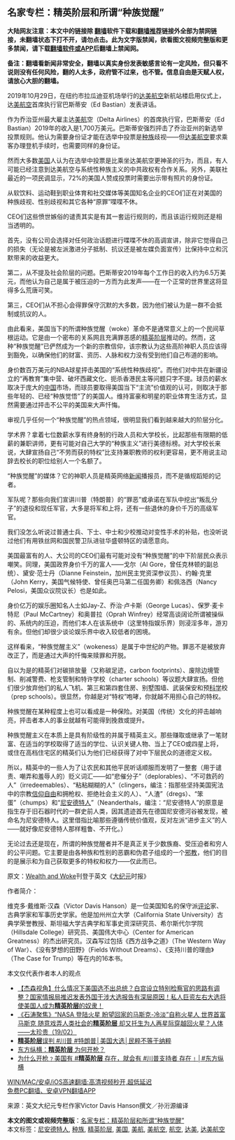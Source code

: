  <h2>名家专栏：精英阶层和所谓“种族觉醒”</h2> <p class="notice"><b>大陆网友注意：本文中的链接除 <a href="https://github.com/bannedbook/fanqiang" >翻墙</a>软件下载和<a href="https://github.com/killgcd/justmysocks/blob/master/README.md">翻墙推荐</a>链接外全部为禁网链接，未翻墙状态下打不开，请勿点击。此为文字版禁闻，欲看图文视频完整版和更多禁闻，请下载<a href="https://github.com/bannedbook/fanqiang">翻墙软件或APP</a>后翻墙上禁闻网。</p><p>备注：翻墙看新闻非常安全，翻墙以真实身份发表敏感言论有一定风险，但只看不说则没有任何风险，翻的人太多，政府管不过来，也不管。信息自由是天赋人权，请放心大胆的翻墙。</b></p>  <div class="entry"> <p id="conimg">2019年10月29日，在纽约市拉瓜迪亚机场举行的<a href="https://www.bannedbook.org/bnews/tag/%E8%BE%BE%E7%BE%8E/" class="st_tag internal_tag" rel="tag" title="标签 达美 下的日志">达美</a><a href="https://www.bannedbook.org/bnews/tag/%E8%88%AA%E7%A9%BA/" class="st_tag internal_tag" rel="tag" title="标签 航空 下的日志">航空</a>新航站楼启用仪式上，达<a href="https://www.bannedbook.org/bnews/tag/%E7%BE%8E%E8%88%AA%E7%A9%BA/" class="st_tag internal_tag" rel="tag" title="标签 美航空 下的日志">美航空</a>首席执行官巴斯蒂安（Ed Bastian）发表讲话。</p> <p>作为乔治亚州最大雇主达<a href="https://www.bannedbook.org/bnews/tag/%E7%BE%8E%E8%88%AA/" class="st_tag internal_tag" rel="tag" title="标签 美航 下的日志">美航</a>空（Delta Airlines）的首席执行官，巴斯蒂安（Ed Bastian）2019年的收入是1,700万美元。巴斯蒂安强烈抨击了乔治亚州的新选举投票规则。他认为需要身份证才能在选举中投票是<a href="https://www.bannedbook.org/bnews/tag/%E7%A7%8D%E6%97%8F/" class="st_tag internal_tag" rel="tag" title="标签 种族 下的日志">种族</a>歧视——但<a href="https://www.bannedbook.org/bnews/tag/%E8%BE%BE%E7%BE%8E%E8%88%AA%E7%A9%BA/" class="st_tag internal_tag" rel="tag" title="标签 达美航空 下的日志">达美航空</a>要求乘客办理登机手续时，也需要同样的身份证。</p> <p>然而大多数<a href="https://www.bannedbook.org/bnews/tag/%e7%be%8e%e5%9b%bd/" class="st_tag internal_tag" rel="tag" title="标签 美国 下的日志">美国</a>人认为在选举中投票是比乘坐达美航空更神圣的行为，而且，有人可能已经注意到达美航空与系统性种族主义的中共政权有合作关系。另外，美联社最近的一项民调显示，72%的美国人赞成投票时需要出示带有照片的身份证。</p> <p>从软饮料、运动鞋到职业体育和社交媒体等美国知名企业的CEO们正在对美国的种族歧视、性别歧视和其它各种“原罪”喋喋不休。</p> <p>CEO们这些愤世嫉俗的谴责其实是有其一套运行规则的，而且该运行规则还是相当透明的。</p> <p>首先，没有公司会选择对任何政治话题进行喋喋不休的高调宣讲，除非它觉得自己的损失（无论是被左派激进分子抵制、抗议还是被左媒负面宣传）比保持中立和沉默带来的收益更大。</p> <p>第二，从不提及社会阶层的问题。巴斯蒂安2019年每个工作日的收入约为6.5万美元，而他认为自己是属于被压迫的一方而为此发声——在一个正常的世界里这将显得多么荒唐可笑。</p>  <p>第三，CEO们从不担心会得罪保守沉默的大多数，因为他们被认为是一群不会抵制或抗议的人。</p> <p>由此看来，美国当下的所谓种族觉醒（woke）革命不是通常意义上的一个民间草根运动。它是由一个密布的关系网且充满罪恶感的<a href="https://www.bannedbook.org/bnews/tag/%E7%B2%BE%E8%8B%B1%E9%98%B6%E5%B1%82/" class="st_tag internal_tag" rel="tag" title="标签 精英阶层 下的日志">精英阶层</a>推动的。然而，这种“种族觉醒”已俨然成为一个新的宗教信仰，该宗教认为这些高阶神职人员应该得到豁免，以确保他们的财富、资历、人脉和权力没有受到他们自己布道的影响。</p> <p>身价数百万美元的NBA球星抨击美国的“系统性种族歧视”。而他们对中共在新疆设立的“再教育”集中营、破坏西藏文化、扼杀香港民主等问题只字不提。球员的薪水取决于庞大的<span class='wp_keywordlink_affiliate'><a href="https://www.bannedbook.org/" title="中国" target="_blank">中国</a></span>市场，而球员要取得美国当下“主流”价值观的认可，则取决于那些年轻的、已经“种族觉悟”了的美国人。维持富豪和明星的职业体育生活方式，显然需要通过抨击不公平的美国来大声忏悔。</p> <p>审视几乎任何一个“种族觉醒”的热点领域，很明显我们看到越来越大的阶层分化。</p> <p>学术界？拿着七位数薪水享有终身制的行政人员和大学校长，比起那些有限期的低薪的兼职讲师，更有可能对自己大学的“种族主义”进行美德标榜。对大学校长来说，大肆宣扬自己“不劳而获的特权”比支持兼职教师的权利更容易，更不用说主动辞去校长的职位给别人一个名额了。</p> <p>“种族觉醒”的媒体？它的神职人员是精英网络<span class='wp_keywordlink_affiliate'><a href="https://www.bannedbook.org/" title="新闻">新闻</a></span>播报员，而不是循规蹈矩的记者。</p> <p>军队呢？那些向我们宣讲川普（特朗普）的“罪恶”或承诺在军队中挖出“叛乱分子”的退役和现任军官，大多是将军和上将，还有一些退休的身价千万的高级军官。</p>  <p>我们没怎么听说过普通士兵、下士、中士和少校推动对变性手术的补贴，也没听说过他们有用铁丝网和国民警卫队进驻华盛顿特区的请愿意向。</p> <p>美国最富有的人、大公司的CEO们最有可能对没有“种族觉醒”的中下阶层民众表示嘲笑。同理，美国政界身价千万的富人——戈尔（Al Gore，曾任克林顿的副总统）、黛安‧范士丹（Dianne Feinstein，加州民主党资深参议员）、约翰‧克里（John Kerry，美国气候特使、曾任奥巴马第二任国务卿）和佩洛西（Nancy Pelosi，美国众议院议长）也是如此。</p> <p>身价亿万的娱乐圈知名人士如Jay-Z、乔治‧卢卡斯（George Lucas）、保罗‧麦卡特尼（Paul McCartney）和奥普拉（Oprah Winfrey）经常高谈阔论所谓被操纵的、系统内的压迫，而他们本人在该系统中（这里特指娱乐界）则浸淫多年，游刃有余。但他们却很少谈论娱乐界中收入较低者的困境。</p> <p>这样看来，“种族觉醒主义”（wokeness）是属于中世纪的产物。罪恶不是被放弃改正了，而是通过大声的忏悔来赎罪和开脱。</p> <p>自以为是的精英们对碳排放量（又称碳足迹，carbon footprints）、废除边境管制、削减警费、枪支管制和特许学校（charter schools）等议题大肆宣扬。但他们很少放弃他们的私人飞机、第三和第四套住房、别墅围墙、武装保安和预<span class='wp_keywordlink'><a href="https://www.bannedbook.org/forum11/topic309.html" title="禁片：“科学”的棍子" target="_blank">科学</a></span>校（prep schools）。很显然，你越是对“特权”咆哮，你就越不用担心自己的特权。</p> <p>种族觉醒在某种程度上也可以看成是一种保险。对美国（传统）文化的抨击越响亮，抨击者本人的事业就越有可能得到挽救或提升。</p> <p>种族觉醒主义在本质上是具有阶级性的并属于精英主义。那些赚取或继承了一笔财富、在适当的学校取得了适当的学位、认识关键人物、当上了CEO或四星上将，或住在高档住宅区的精英们认为他们已经获得了对中下层民众的道德定义权。</p>  <p>所以，精英中的一些人为了让农民和其他平民听话顺服而发明了一整套（用于谴责、嘲弄和羞辱人的）贬义词汇——如“悲催分子”（deplorables）、“不可救药的人”（irredeemables）、“粘粘糊糊的人”（clingers，编注：指那些坚持美国宪法中的宗教<span class='wp_keywordlink'><a href="https://www.bannedbook.org/forum11/topic307.html" title="禁片：在中国宗教信仰自由吗？" target="_blank">信仰自由</a></span>和拥枪权、拒绝社会主义的人）、“人渣”（dregs）、“笨蛋”（chumps）和“<a href="https://www.bannedbook.org/bnews/tag/%E5%B0%BC%E5%AE%89%E5%BE%B7%E7%89%B9%E4%BA%BA/" class="st_tag internal_tag" rel="tag" title="标签 尼安德特人 下的日志">尼安德特人</a>”（Neanderthals，编注：“尼安德特人”的原意是指生存于旧石器时代的一群史前人类，因其遗迹首先在德国尼安德河谷被发现，被命名为尼安德特人。这里借指比喻那些遵循传统价值观，反对左派“进步主义”的人——就好像尼安德特人那样粗鲁、不开化。）</p> <p>无论过去还是现在，所谓的种族觉醒者并不是真正关于少数族裔、受压迫者和穷人的公平问题。它主要是由各种族和性别的恶霸和伪君子组成的一个<span class='wp_keywordlink'><a href="https://www.bannedbook.org/forum11/topic281.html" title="禁片：评中国共产党的邪教本质" target="_blank">邪教</a></span>，他们的目的是展示和为自己获取更多的特权和权力——仅此而已。</p> <p>原文：<a href="https://www.theepochtimes.com/wealthy-and-woke_3766463.html">Wealth and Woke</a>刊登于英文《<span class='wp_keywordlink_affiliate'><a href="http://www.epochtimes.com/" title="大纪元" target="_blank">大纪元</a></span>时报》</p> <p>作者简介：</p> <p>维克多‧戴维斯‧汉森（Victor Davis Hanson）是一位美国知名的保守派<span class='wp_keywordlink_affiliate'><a href="https://www.bannedbook.org/bnews/comments/" title="新闻评论" target="_blank">评论</a></span>家、古典学家和军事历史学家。他是加州州立大学（California State University）古典学荣誉教授、斯坦福大学古典学和军事史资深研究员、希尔斯代尔学院（Hillsdale College）研究员、美国伟大中心（Center for American Greatness）的杰出研究员。汉森写过包括《西方战争之道》（The Western Way of War）、《没有梦想的田野》（Fields Without Dreams）、《支持川普的理由》（The Case for Trump）等在内的16本书。</p> <p>本文仅代表作者本人的观点</p> <ul class='op-related-articles' title='相关阅读'> <li><a href='https://www.bannedbook.org/bnews/bannedvideo/20210303/1497459.html' target='_blank'>【杰森视角】什么情况下美国选不出总统？白宫设立特别检察官的思路有调整？国家情报局推迟发表外国干涉大选报告有深层原因！私人巨资左右大选将使美国人成为<b>精英阶层</b>的奴隶！</a></li> <li><a href='https://www.bannedbook.org/bnews/bannedvideo/20210220/1490339.html' target='_blank'>《石涛聚焦》“NASA 登陆火星 盼望回家的马斯克-冷淡”自称火星人 世界首富马斯克 随意戏弄人类社会的<b>精英阶层</b> 却又托生为人再星际穿越回火星？人体——太珍贵（19/02）</a></li> <li><a href='https://www.bannedbook.org/bnews/bannedvideo/20210127/1475645.html' target='_blank'><b>精英阶层</b>误判 #川普 #特朗普│美国大选│民粹不等于纳粹</a></li> <li><a href='https://www.bannedbook.org/bnews/comments/20210113/1466533.html' target='_blank'>东方纵横：<b>精英阶层</b> 为何开枪？</a></li> <li><a href='https://www.bannedbook.org/bnews/bannedvideo/20210113/1466481.html' target='_blank'>为什么开枪﹖美国有 #<b>精英阶层</b> 存在，就会有 #川普支持者 存在﹗│#东方纵横</a></li> </ul> <p class="texttj"> <a href="https://github.com/bannedbook/fanqiang/wiki/V2ray%E6%9C%BA%E5%9C%BA" target="_blank">WIN/MAC/安卓/iOS高速翻墙:高清视频秒开,超低延迟</a><br/> <a href="https://github.com/bannedbook/fanqiang/wiki/%E7%A6%81%E9%97%BB%E7%BD%91%E5%AE%89%E5%8D%93%E7%BF%BB%E5%A2%99%E6%96%B0%E9%97%BBAPP" target="_blank">免费PC翻墙、安卓VPN翻墙APP</a></p> <p> 来源：英文大纪元专栏作家Victor Davis Hanson撰文／孙洐源编译 </p><a name='sharetosocial'></a>       <div><b>本文的图文或视频完整版</b>：<a href='https://www.bannedbook.org/bnews/comments/20210417/1528021.html'>名家专栏：精英阶层和所谓“种族觉醒”</a></div>  </div><!--END ENTRY--> <div class="postfooter"> <div>本文标签：<a href="https://www.bannedbook.org/bnews/tag/%E5%B0%BC%E5%AE%89%E5%BE%B7%E7%89%B9%E4%BA%BA/" rel="tag">尼安德特人</a>, <a href="https://www.bannedbook.org/bnews/tag/%E7%A7%8D%E6%97%8F/" rel="tag">种族</a>, <a href="https://www.bannedbook.org/bnews/tag/%E7%B2%BE%E8%8B%B1%E9%98%B6%E5%B1%82/" rel="tag">精英阶层</a>, <a href="https://www.bannedbook.org/bnews/tag/%e7%be%8e%e5%9b%bd/" rel="tag">美国</a>, <a href="https://www.bannedbook.org/bnews/tag/%E7%BE%8E%E8%88%AA/" rel="tag">美航</a>, <a href="https://www.bannedbook.org/bnews/tag/%E7%BE%8E%E8%88%AA%E7%A9%BA/" rel="tag">美航空</a>, <a href="https://www.bannedbook.org/bnews/tag/%E8%88%AA%E7%A9%BA/" rel="tag">航空</a>, <a href="https://www.bannedbook.org/bnews/tag/%E8%BE%BE%E7%BE%8E/" rel="tag">达美</a>, <a href="https://www.bannedbook.org/bnews/tag/%E8%BE%BE%E7%BE%8E%E8%88%AA%E7%A9%BA/" rel="tag">达美航空</a></div>  </div><!--END POSTFOOTER--> 